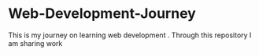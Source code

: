 # Web-Development-Journey
This is my journey on learning web development . Through this repository I am sharing work
